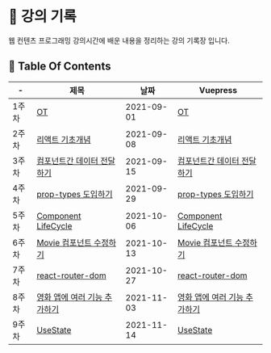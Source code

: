 # 📒 강의 기록

웹 컨텐츠 프로그래밍 강의시간에 배운 내용을 정리하는 강의 기록장 입니다.

## 📁 Table Of Contents

| -     | 제목                                                                                                                      | 날짜       | Vuepress                                                                                             |
| ----- | ------------------------------------------------------------------------------------------------------------------------- | ---------- | ---------------------------------------------------------------------------------------------------- |
| 1주차 | [OT](https://github.com/dalcon10028/movie_app_2021/tree/master/docs/src/review-note/2021-09-01)                           | 2021-09-01 | [OT](https://dalcon10028.github.io/movie_app_2021/review-note/2021-09-01/)                           |
| 2주차 | [리액트 기초개념](https://github.com/dalcon10028/movie_app_2021/tree/master/docs/src/review-note/2021-09-08)              | 2021-09-08 | [리액트 기초개념](https://dalcon10028.github.io/movie_app_2021/review-note/2021-09-08/)              |
| 3주차 | [컴포넌트간 데이터 전달하기](https://github.com/dalcon10028/movie_app_2021/tree/master/docs/src/review-note/2021-09-15)   | 2021-09-15 | [컴포넌트간 데이터 전달하기](https://dalcon10028.github.io/movie_app_2021/review-note/2021-09-15/)   |
| 4주차 | [prop-types 도입하기](https://github.com/dalcon10028/movie_app_2021/tree/master/docs/src/review-note/2021-09-29)          | 2021-09-29 | [prop-types 도입하기](https://dalcon10028.github.io/movie_app_2021/review-note/2021-09-29/)          |
| 5주차 | [Component LifeCycle](https://github.com/dalcon10028/movie_app_2021/tree/master/docs/src/review-note/2021-10-06)          | 2021-10-06 | [Component LifeCycle](https://dalcon10028.github.io/movie_app_2021/review-note/2021-10-06/)          |
| 6주차 | [Movie 컴포넌트 수정하기](https://github.com/dalcon10028/movie_app_2021/tree/master/docs/src/review-note/2021-10-13)      | 2021-10-13 | [Movie 컴포넌트 수정하기](https://dalcon10028.github.io/movie_app_2021/review-note/2021-10-13/)      |
| 7주차 | [react-router-dom](https://github.com/dalcon10028/movie_app_2021/tree/master/docs/src/review-note/2021-10-27)             | 2021-10-27 | [react-router-dom](https://dalcon10028.github.io/movie_app_2021/review-note/2021-10-27/)             |
| 8주차 | [영화 앱에 여러 기능 추가하기](https://github.com/dalcon10028/movie_app_2021/tree/master/docs/src/review-note/2021-11-03) | 2021-11-03 | [영화 앱에 여러 기능 추가하기](https://dalcon10028.github.io/movie_app_2021/review-note/2021-11-03/) |
| 9주차 | [UseState](https://github.com/dalcon10028/movie_app_2021/tree/master/docs/src/review-note/2021-11-14)                     | 2021-11-14 | [UseState](https://dalcon10028.github.io/movie_app_2021/review-note/2021-11-14/)                     |
